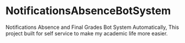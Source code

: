 # NotificationsAbsenceBotSystem
Notifications Absence and Final Grades Bot System Automatically, This project built for self service to make my academic life more easier.
